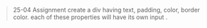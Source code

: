 > 25-04 Assignment 
create a div having text, padding, color, border color. each of these properties will have its own input .